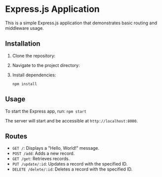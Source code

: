 # Express.js Application

This is a simple Express.js application that demonstrates basic routing and middleware usage.

## Installation

1. Clone the repository:

2. Navigate to the project directory:

3. Install dependencies:

   `npm install`

## Usage

To start the Express app, run:
   `npm start`
   
The server will start and be accessible at `http://localhost:8000`.

## Routes

- `GET /`: Displays a "Hello, World!" message.
- `POST /add`: Adds a new record.
- `GET /get`: Retrieves records.
- `PUT /update/:id`: Updates a record with the specified ID.
- `DELETE /delete/:id`: Deletes a record with the specified ID.
